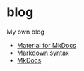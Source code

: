 # blog
My own blog

* [Material for MkDocs](https://squidfunk.github.io/mkdocs-material/)
* [Markdown syntax](https://www.markdownguide.org/cheat-sheet/)
* [MkDocs](https://www.mkdocs.org/)